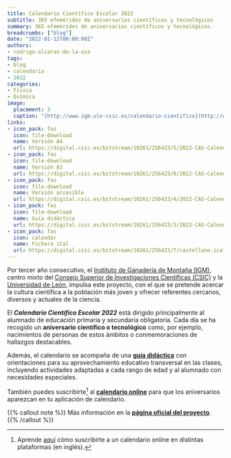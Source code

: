 ```yaml
---
title: Calendario Científico Escolar 2022
subtitle: 365 efemérides de aniversarios científicos y tecnológicos
summary: 365 efemérides de aniversarios científicos y tecnológicos.
breadcrumbs: ["blog"]
date: "2022-01-12T00:00:00Z"
authors:
- rodrigo-alcaraz-de-la-osa
tags:
- blog
- calendario
- 2022
categories:
- Física
- Química
image:
  placement: 3  
  caption: "[http://www.igm.ule-csic.es/calendario-cientifico](http://www.igm.ule-csic.es/calendario-cientifico)"
links:
- icon_pack: fas
  icon: file-download
  name: Versión A4
  url: https://digital.csic.es/bitstream/10261/256423/5/2022-CAS-Calendario-cientifico-escolar-impresion-A4.pdf
- icon_pack: fas
  icon: file-download
  name: Versión A3
  url: https://digital.csic.es/bitstream/10261/256423/6/2022-CAS-Calendario-cientifico-escolar-impresion-A3-folleto%20%282%29.pdf
- icon_pack: fas
  icon: file-download
  name: Versión accesible
  url: https://digital.csic.es/bitstream/10261/256423/4/2022-CAS-Calendario-cientifico-escolar-formato-accesible.docx
- icon_pack: fas
  icon: file-download
  name: Guía didáctica
  url: https://digital.csic.es/bitstream/10261/256423/3/2022-CAS-Calendario-cient%C3%ADfico-escolar-guia-didactica.pdf
- icon_pack: fas
  icon: calendar
  name: Fichero iCal
  url: https://digital.csic.es/bitstream/10261/256423/7/castellano.ical
---
```


Por tercer año consecutivo, el [Instituto de Ganadería de Montaña (IGM)](http://www.igm.ule-csic.es), centro mixto del [Consejo Superior de Investigaciones Científicas (CSIC)](https://www.csic.es/es) y la [Universidad de León](https://www.unileon.es), impulsa este proyecto, con el que se pretende acercar la cultura científica a la población más joven y ofrecer referentes cercanos, diversos y actuales de la ciencia.

El ***Calendario Científico Escolar 2022*** está dirigido principalmente al alumnado de educación primaria y secundaria obligatoria. Cada día se ha recogido un **aniversario científico o tecnológico** como, por ejemplo, nacimientos de personas de estos ámbitos o conmemoraciones de hallazgos destacables.

Además, el calendario se acompaña de una [**guía didáctica**](https://digital.csic.es/bitstream/10261/256423/3/2022-CAS-Calendario-cient%C3%ADfico-escolar-guia-didactica.pdf) con orientaciones para su aprovechamiento educativo transversal en las clases, incluyendo actividades adaptadas a cada rango de edad y al alumnado con necesidades especiales.

También puedes suscribirte[^1] al [**calendario online**](https://digital.csic.es/bitstream/10261/256423/7/castellano.ical) para que los aniversarios aparezcan en tu aplicación de calendario.

[^1]: Aprende [aquí](https://schulichmeds.com/sites/default/files/Documents/Calendar%20Subscription%20Instructions.pdf) cómo suscribirte a un calendario online en distintas plataformas (en inglés).

{{% callout note %}}
Más información en la [**página oficial del proyecto**](http://www.igm.ule-csic.es/calendario-cientifico).
{{% /callout %}}